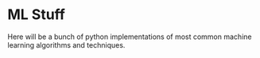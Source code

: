 # ML Stuff

Here will be a bunch of python implementations of most common machine learning algorithms and techniques. 
